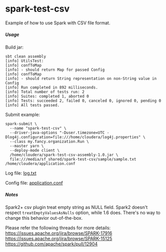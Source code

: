 # spark-test-csv

Example of how to use Spark with CSV file format.

##### Usage
Build jar:
```
sbt clean assembly
[info] UtilsTest:
[info] confToMap
[info] - should return Map for passed Config
[info] confToMap
[info] - should return String representation on non-String value in Config
[info] Run completed in 892 milliseconds.
[info] Total number of tests run: 2
[info] Suites: completed 1, aborted 0
[info] Tests: succeeded 2, failed 0, canceled 0, ignored 0, pending 0
[info] All tests passed.
```
Submit example:
```
spark-submit \
  --name "spark-test-csv" \
  --driver-java-options "-Duser.timezone=UTC -Dlog4j.configuration=file:///home/cloudera/log4j.properties" \
  --class my.fancy.organization.Run \
  --master yarn \
  --deploy-mode client \
  /home/cloudera/spark-test-csv-assembly-1.0.jar \
  file:///media/sf_shared/spark-test-csv/sample/sample.txt /home/cloudera/application.conf
```

Log file: [log.txt](./log.txt)

Config file: [application.conf](./src/main/resources/application.conf)


##### Notes
Spark2+ csv plugin treat empty string as NULL field. Spark2 doesn't respect `treatEmptyValuesAsNulls` option, while 1.6 does. There's no way to change this behavior out-of-the-box. 

Please refer the following threads for more details:  
https://issues.apache.org/jira/browse/SPARK-17916  
https://issues.apache.org/jira/browse/SPARK-15125  
https://github.com/apache/spark/pull/12904